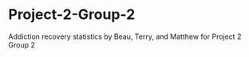 # Project-2-Group-2
Addiction recovery statistics by Beau, Terry, and Matthew for Project 2 Group 2

